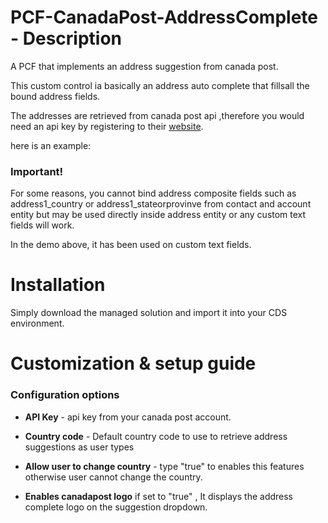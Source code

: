 # PCF-CanadaPost-AddressComplete - Description
A PCF that implements an address suggestion from canada post.

This custom control ia basically an address auto complete that fillsall the bound address fields. 

The addresses are retrieved from canada post api ,therefore you would need an api key by registering to their [website](https://www.canadapost.ca/pca/support/guides/).

here is an example:

### Important!
For some reasons, you cannot bind address composite fields such as address1_country or address1_stateorprovinve 
from contact and account entity but may be used directly inside address entity or any custom text fields will work.

In the demo above, it has been used on custom text fields.

# Installation

Simply download the managed solution and import it into your CDS environment.

# Customization & setup guide
### Configuration options

*   **API Key** - api key from your canada post account. 
*   **Country code** - Default country code to use to retrieve address suggestions as user types
    
*   **Allow user to change country** - type "true" to enables this features otherwise user cannot change the country.
*   **Enables canadapost logo** if set to "true" , It displays the address complete logo on the suggestion dropdown.





